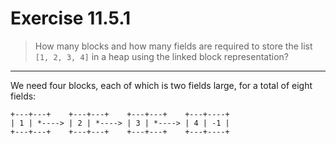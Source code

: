 # Exercise 11.5.1

> How many blocks and how many fields are required to store the list `[1, 2, 3, 4]` in a heap using the linked block representation?

---

We need four blocks, each of which is two fields large, for a total of eight fields:
```text
+---+---+    +---+---+    +---+---+    +---+----+
| 1 | *----> | 2 | *----> | 3 | *----> | 4 | -1 |
+---+---+    +---+---+    +---+---+    +---+----+
```
